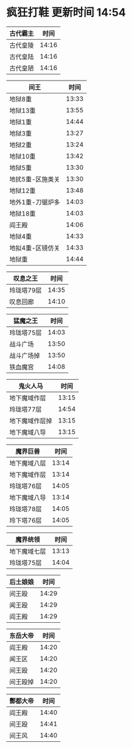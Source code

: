 # 疯狂打鞋 更新时间 14:54

| 古代霸主   | 时间    |
|--------|-------|
| 古代皇陵 | 14:16 |
| 古代皇陆 | 14:16 |
| 古代皇陋 | 14:16 |

| 间王   | 时间    |
|--------|-------|
| 地狱8重 | 13:33 |
| 地狱13重 | 13:55 |
| 地狱1重 | 14:44 |
| 地狱3重 | 13:27 |
| 地狱2重 | 13:24 |
| 地狱10重 | 13:42 |
| 地狱5重 | 13:30 |
| 地扰5重-区施类关 | 13:30 |
| 地狱12重 | 13:48 |
| 地外1重-刀锯炉多 | 14:03 |
| 地狱18重 | 14:03 |
| 阎王殿 | 14:06 |
| 地狱4重 | 14:33 |
| 地拟4重-区镜仿关 | 14:33 |
| 地狱重 | 14:44 |

| 叹息之王   | 时间    |
|--------|-------|
| 玲珑塔79层 | 14:35 |
| 叹息回廊 | 14:10 |

| 猛魔之王   | 时间    |
|--------|-------|
| 玲珑塔75层 | 14:03 |
| 战斗广场 | 13:50 |
| 战斗广场掉 | 13:50 |
| 铁血魔宫 | 14:08 |

| 鬼火人马   | 时间    |
|--------|-------|
| 地下魔域作层 | 13:15 |
| 玲珑塔77层 | 14:54 |
| 地下魔域作层掉 | 13:15 |
| 地下魔域八导 | 13:15 |

| 魔界巨兽   | 时间    |
|--------|-------|
| 地下魔域八层 | 13:14 |
| 地下魔域作层 | 13:14 |
| 玲珑塔76层 | 14:05 |
| 地下魔域八导 | 13:14 |
| 玲珑塔78层 | 14:05 |
| 玲下塔76层 | 14:05 |

| 魔界统领   | 时间    |
|--------|-------|
| 地下魔域七层 | 13:13 |
| 玲珑塔75层 | 14:04 |

| 后土娘娘   | 时间    |
|--------|-------|
| 间王殴 | 14:29 |
| 闻王殴 | 14:29 |
| 阎王殿 | 14:29 |

| 东岳大帝   | 时间    |
|--------|-------|
| 阎王殿 | 14:20 |
| 闻王区 | 14:20 |
| 间王殴 | 14:20 |
| 间王殴掉 | 14:20 |

| 酆都大帝   | 时间    |
|--------|-------|
| 阎王殿 | 14:40 |
| 间王殴 | 14:41 |
| 间王风 | 14:40 |